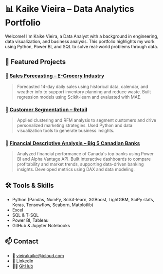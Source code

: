 # 📊 Kaike Vieira – Data Analytics Portfolio

Welcome! I'm Kaike Vieira, a Data Analyst with a background in engineering, data visualization, and business analysis. This portfolio highlights my work using Python, Power BI, and SQL to solve real-world problems through data.

## 🧠 Featured Projects

### 🔹 [Sales Forecasting – E-Grocery Industry]([./sales-forecasting-egrocery/](https://github.com/kaikesvieira/kaikevieira-data-portfolio/tree/main/sales-forecasting-egrocery))
> Forecasted 14-day daily sales using historical data, calendar, and weather info to support inventory planning and reduce waste. Built regression models using Scikit-learn and evaluated with MAE.

### 🔹 [Customer Segmentation – Retail]([./marketing2-customer-segmentation/](https://github.com/kaikesvieira/kaikevieira-data-portfolio/tree/main/marketing2-customer-segmentation))
> Applied clustering and RFM analysis to segment customers and drive personalized marketing strategies. Used Python and data visualization tools to generate business insights.

### 🔹 [Financial Descriptive Analysis – Big 5 Canadian Banks]([./financial-powerbi-big5-analysis/](https://github.com/kaikesvieira/kaikevieira-data-portfolio/tree/main/financial-powerbi-big5-analysis))
> Analyzed financial performance of Canada's top banks using Power BI and Alpha Vantage API. Built interactive dashboards to compare profitability and market trends, supporting data-driven banking insights. Developed metrics using DAX and data modeling.

## 🛠️ Tools & Skills

- Python (Pandas, NumPy, Scikit-learn, XGBoost, LightGBM, SciPy stats, Keras, Tensowflow, Seaborn, Matplotlib)
- Excel
- SQL & T-SQL
- Power BI, Tableau
- GitHub & Jupyter Notebooks

## 📫 Contact

- 📧 vieirakaike@icloud.com  
- 💼 [LinkedIn](https://www.linkedin.com/in/kaikevieira)  
- 🧑‍💻 [GitHub](https://github.com/kaikesvieira)
